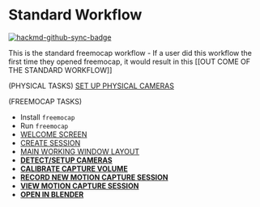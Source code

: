 # Standard Workflow

[![hackmd-github-sync-badge](https://hackmd.io/ARRw5t0bS8WcYqgRhHT_jQ/badge)](https://hackmd.io/ARRw5t0bS8WcYqgRhHT_jQ)

This is the standard freemocap workflow - If a user did this workflow the first time they opened freemocap, it would result in this [[OUT COME OF THE STANDARD WORKFLOW]] 


(PHYSICAL TASKS)
[SET UP PHYSICAL CAMERAS](set_up_physical_cameras.md)


(FREEMOCAP TASKS)
- Install `freemocap`
- Run `freemocap`
- [WELCOME SCREEN](welcome_screen.md)
- [CREATE SESSION](create_session.md)
- [MAIN WORKING WINDOW LAYOUT](main_working_window_layout.md)
- [**DETECT/SETUP CAMERAS**](detect_setup_cameras.md)
- [**CALIBRATE CAPTURE VOLUME**](calibrate_capture_volume.md)
- [**RECORD NEW MOTION CAPTURE SESSION**](record_new_motion_capture_session.md)
- [**VIEW MOTION CAPTURE SESSION**](view_motion_capture_session.md)
- [**OPEN IN BLENDER**](open_in_blender.md)